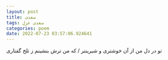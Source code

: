 ```yaml
---
layout: post
title: سعدی
tags: سعدی غزل
categories: poem
date: 2022-07-23 03:57:06.924641
---
```


تو در دل من از آن خوشتری و شیرینتر / که من ترش بنشینم ز تلخ گفتاری